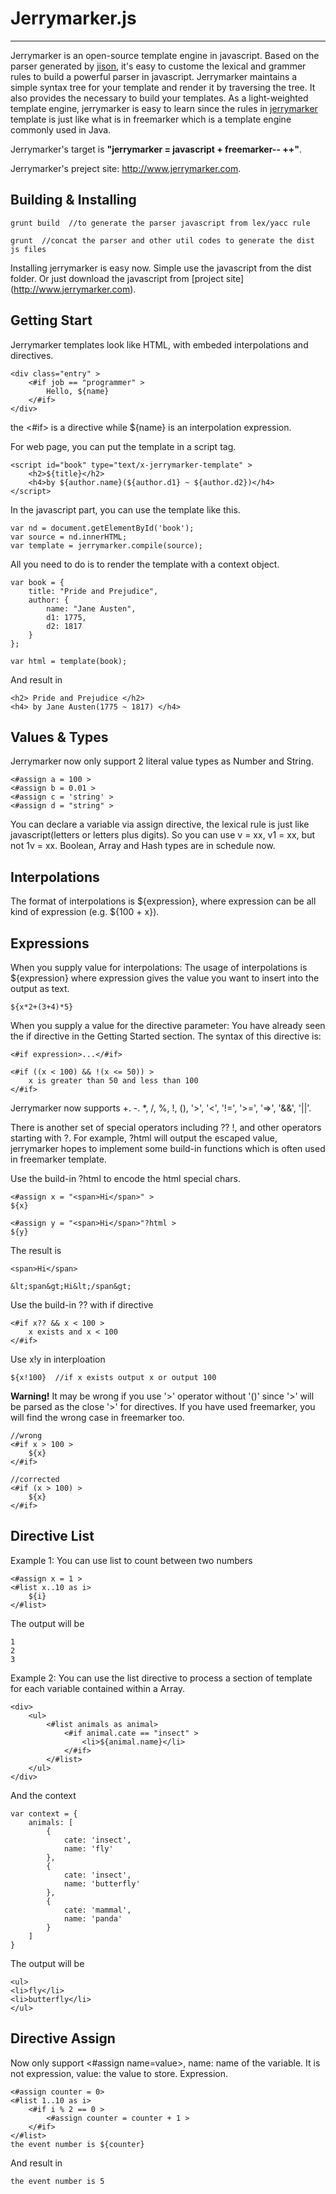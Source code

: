 # Jerrymarker.js
------

Jerrymarker is an open-source template engine in javascript. Based on the parser generated by [jison][1], it's easy to custome the lexical and grammer rules to build a powerful parser in javascript. Jerrymarker maintains a simple syntax tree for your template and render it by traversing the tree. It also provides the necessary to build your templates. As a light-weighted template engine, jerrymarker is easy to learn since the rules in [jerrymarker][2] template is just like what is in freemarker which is a template engine commonly used in Java.

Jerrymarker's target is **"jerrymarker = javascript + freemarker-- ++"**.

Jerrymarker's preject site: http://www.jerrymarker.com.

## Building & Installing
    grunt build  //to generate the parser javascript from lex/yacc rule
 
    grunt  //concat the parser and other util codes to generate the dist js files

Installing jerrymarker is easy now. Simple use the javascript from the dist folder. Or just download the javascript from [project site] (http://www.jerrymarker.com).

## Getting Start
Jerrymarker templates look like HTML, with embeded interpolations and directives.

    <div class="entry" >
        <#if job == "programmer" >
            Hello, ${name}
        </#if>
    </div>

the <#if> is a directive while ${name} is an interpolation expression.

For web page, you can put the template in a script tag.

    <script id="book" type="text/x-jerrymarker-template" >
        <h2>${title}</h2>
        <h4>by ${author.name}(${author.d1} ~ ${author.d2})</h4>
    </script>

In the javascript part, you can use the template like this.

    var nd = document.getElementById('book');
    var source = nd.innerHTML;
    var template = jerrymarker.compile(source);

All you need to do is to render the template with a context object.

    var book = {
        title: "Pride and Prejudice",
        author: {
            name: "Jane Austen",
            d1: 1775,
            d2: 1817
        }
    };

    var html = template(book);

And result in

    <h2> Pride and Prejudice </h2>
    <h4> by Jane Austen(1775 ~ 1817) </h4>

## Values & Types
Jerrymarker now only support 2 literal value types as Number and String.

    <#assign a = 100 >
    <#assign b = 0.01 >
    <#assign c = 'string' >
    <#assign d = "string" >

You can declare a variable via assign directive, the lexical rule is just like javascript(letters or letters plus digits). So you can use v = xx, v1 = xx, but not 1v = xx. Boolean, Array and Hash types are in schedule now.

## Interpolations
The format of interpolations is \${expression}, where expression can be all kind of expression (e.g. \${100 + x}).

## Expressions
When you supply value for interpolations: The usage of interpolations is ${expression} where expression gives the value you want to insert into the output as text.

    ${x*2+(3+4)*5}

When you supply a value for the directive parameter: You have already seen the if directive in the Getting Started section. The syntax of this directive is: 
    
    <#if expression>...</#if>

    <#if ((x < 100) && !(x <= 50)) >
        x is greater than 50 and less than 100
    </#if>

Jerrymarker now supports +. -. *, /, %, !, (), '>', '<', '!=', '>=', '=>', '&&', '||'.

There is another set of special operators including ?? !, and other operators starting with ?. For example, ?html will output the escaped value, jerrymarker hopes to implement some build-in functions which is often used in freemarker template.

Use the build-in ?html to encode the html special chars.

    <#assign x = "<span>Hi</span>" >
    ${x}
     
    <#assign y = "<span>Hi</span>"?html >
    ${y}

The result is

    <span>Hi</span>

    &lt;span&gt;Hi&lt;/span&gt;

Use the build-in ?? with if directive

    <#if x?? && x < 100 >
        x exists and x < 100
    </#if>

Use x!y in interploation

    ${x!100}  //if x exists output x or output 100

**Warning!** It may be wrong if you use '>' operator without '()' since '>' will be parsed as the close '>' for directives. If you have used freemarker, you will find the wrong case in freemarker too.

    //wrong
    <#if x > 100 >
        ${x}
    </#if>
    
    //corrected
    <#if (x > 100) >
        ${x}
    </#if>

## Directive List
Example 1: You can use list to count between two numbers

    <#assign x = 1 >
    <#list x..10 as i>
        ${i}
    </#list>

The output will be

    1
    2
    3


Example 2: You can use the list directive to process a section of template for each variable contained within a Array.

    <div>
        <ul>
            <#list animals as animal>
                <#if animal.cate == "insect" >
                    <li>${animal.name}</li>
                </#if>
            </#list>
        </ul>
    </div>

And the context

    var context = {
        animals: [
            {
                cate: 'insect',
                name: 'fly'
            },
            {
                cate: 'insect',
                name: 'butterfly'
            },
            {
                cate: 'mammal',
                name: 'panda'
            }
        ]
    }

The output will be

    <ul>
    <li>fly</li>
    <li>butterfly</li>
    </ul>

## Directive Assign
    
Now only support <#assign name=value>, name: name of the variable. It is not expression, value: the value to store. Expression.

    <#assign counter = 0>
    <#list 1..10 as i>
        <#if i % 2 == 0 >
            <#assign counter = counter + 1 >
        </#if>
    </#list>
    the event number is ${counter}

And result in

    the event number is 5

  [1]: http://zaach.github.io/jison/
  [2]: http://freemarker.org/
